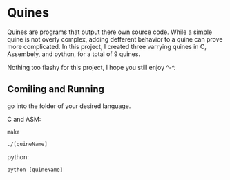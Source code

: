 # Quines

Quines are programs that output there own source code. While a simple quine is not overly complex, adding defferent behavior to 
a quine can prove more complicated. In this project, I created three varrying quines in C, Assembely, and python, for a total of 9 quines.

Nothing too flashy for this project, I hope you still enjoy ^-^.
## Comiling and Running

go into the folder of your desired language.

C and ASM:
```
make

./[quineName]
```

python:
```
python [quineName]
```
